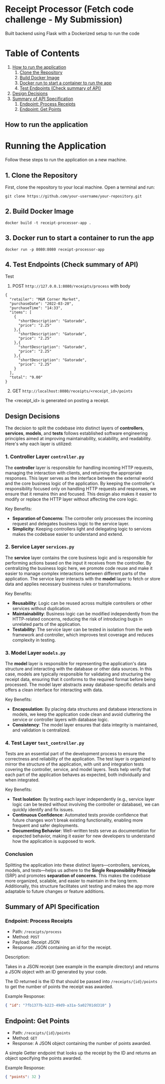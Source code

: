 # Receipt Processor (Fetch code challenge - My Submission)
Built backend using Flask with a Dockerized setup to run the code

# Table of Contents

1. [How to run the application](#how-to-run-the-application)
   1. [Clone the Repository](#1-clone-the-repository)
   2. [Build Docker Image](#2-build-docker-image)
   3. [Docker run to start a container to run the app](#3-docker-run-to-start-a-container-to-run-the-app)
   4. [Test Endpoints (Check summary of API)](#4-test-endpoints-check-summary-of-api)
2. [Design Decisions](#design-decisions)
3. [Summary of API Specification](#summary-of-api-specification)
   1. [Endpoint: Process Receipts](#endpoint-process-receipts)
   2. [Endpoint: Get Points](#endpoint-get-points)



## How to run the application

# Running the Application

Follow these steps to run the application on a new machine.

## 1. Clone the Repository

First, clone the repository to your local machine. Open a terminal and run:
```
git clone https://github.com/your-username/your-repository.git
```

## 2. Build Docker Image
```
docker build -t receipt-processor-app .
```

## 3. Docker run to start a container to run the app
```
docker run -p 8080:8080 receipt-processor-app
```

## 4. Test Endpoints (Check summary of API)

Test 
1. POST `http://127.0.0.1:8080/receipts/process` with 
body
```
{
  "retailer": "M&M Corner Market",
  "purchaseDate": "2022-03-20",
  "purchaseTime": "14:33",
  "items": [
    {
      "shortDescription": "Gatorade",
      "price": "2.25"
    },{
      "shortDescription": "Gatorade",
      "price": "2.25"
    },{
      "shortDescription": "Gatorade",
      "price": "2.25"
    },{
      "shortDescription": "Gatorade",
      "price": "2.25"
    }
  ],
  "total": "9.00"
}
```

2. GET `http://localhost:8080/receipts/<receipt_id>/points`

The <receipt_id> is generated on posting a receipt.

## Design Decisions

The decision to split the codebase into distinct layers of **controllers**, **services**, **models**, and **tests** follows established software engineering principles aimed at improving maintainability, scalability, and readability. Here's why each layer is utilized:

### 1. **Controller Layer** `controller.py`
The **controller** layer is responsible for handling incoming HTTP requests, managing the interaction with clients, and returning the appropriate responses. This layer serves as the interface between the external world and the core business logic of the application. By keeping the controller's responsibility focused only on handling HTTP requests and responses, we ensure that it remains thin and focused. This design also makes it easier to modify or replace the HTTP layer without affecting the core logic.

Key Benefits:
- **Separation of Concerns**: The controller only processes the incoming request and delegates business logic to the service layer.
- **Simplicity**: Keeping controllers light and delegating logic to services makes the codebase easier to understand and extend.

### 2. **Service Layer** `services.py`
The **service** layer contains the core business logic and is responsible for performing actions based on the input it receives from the controller. By centralizing the business logic here, we promote code reuse and make it easier to manage complex interactions between different parts of the application. The service layer interacts with the **model** layer to fetch or store data and applies necessary business rules or transformations.

Key Benefits:
- **Reusability**: Logic can be reused across multiple controllers or other services without duplication.
- **Maintainability**: Business logic can be modified independently from the HTTP-related concerns, reducing the risk of introducing bugs in unrelated parts of the application.
- **Testability**: The service layer can be tested in isolation from the web framework and controller, which improves test coverage and reduces complexity in testing.

### 3. **Model Layer** `models.py`
The **model** layer is responsible for representing the application's data structure and interacting with the database or other data sources. In this case, models are typically responsible for validating and structuring the receipt data, ensuring that it conforms to the required format before being processed. The model layer abstracts away database-specific details and offers a clean interface for interacting with data.

Key Benefits:
- **Encapsulation**: By placing data structures and database interactions in models, we keep the application code clean and avoid cluttering the service or controller layers with database logic.
- **Consistency**: The model layer ensures that data integrity is maintained, and validation is centralized.

### 4. **Test Layer** `test_controller.py`
Tests are an essential part of the development process to ensure the correctness and reliability of the application. The test layer is organized to mirror the structure of the application, with unit and integration tests covering the controller, service, and model layers. Tests help verify that each part of the application behaves as expected, both individually and when integrated.

Key Benefits:
- **Test Isolation**: By testing each layer independently (e.g., service layer logic can be tested without involving the controller or database), we can quickly identify and fix issues.
- **Continuous Confidence**: Automated tests provide confidence that future changes won’t break existing functionality, enabling more frequent and safer deployments.
- **Documenting Behavior**: Well-written tests serve as documentation for expected behavior, making it easier for new developers to understand how the application is supposed to work.

### Conclusion
Splitting the application into these distinct layers—controllers, services, models, and tests—helps us adhere to the **Single Responsibility Principle** (SRP) and promotes **separation of concerns**. This makes the codebase more organized, scalable, and easier to maintain in the long term. Additionally, this structure facilitates unit testing and makes the app more adaptable to future changes or feature additions.

## Summary of API Specification

### Endpoint: Process Receipts

* Path: `/receipts/process`
* Method: `POST`
* Payload: Receipt JSON
* Response: JSON containing an id for the receipt.

Description:

Takes in a JSON receipt (see example in the example directory) and returns a JSON object with an ID generated by your code.

The ID returned is the ID that should be passed into `/receipts/{id}/points` to get the number of points the receipt
was awarded.

Example Response:
```json
{ "id": "7fb1377b-b223-49d9-a31a-5a02701dd310" }
```

## Endpoint: Get Points

* Path: `/receipts/{id}/points`
* Method: `GET`
* Response: A JSON object containing the number of points awarded.

A simple Getter endpoint that looks up the receipt by the ID and returns an object specifying the points awarded.

Example Response:
```json
{ "points": 32 }
```








